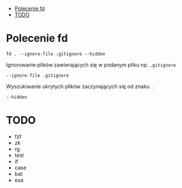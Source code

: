 <!-- vim-markdown-toc GFM -->

* [Polecenie fd](#polecenie-fd)
* [TODO](#todo)

<!-- vim-markdown-toc -->

# Polecenie fd

```
fd . --ignore-file .gitignore --hidden
```

Ignorowanie plików zawierających się w podanym pliku np. `.gitignore`

```
--ignore-file .gitignore
```

Wyszukiwanie ukrytych plików zaczynających się od znaku `.`
```
--hidden
```

# TODO

- fzf
- zk
- rg
- test
- if
- case
- bat
- exa
